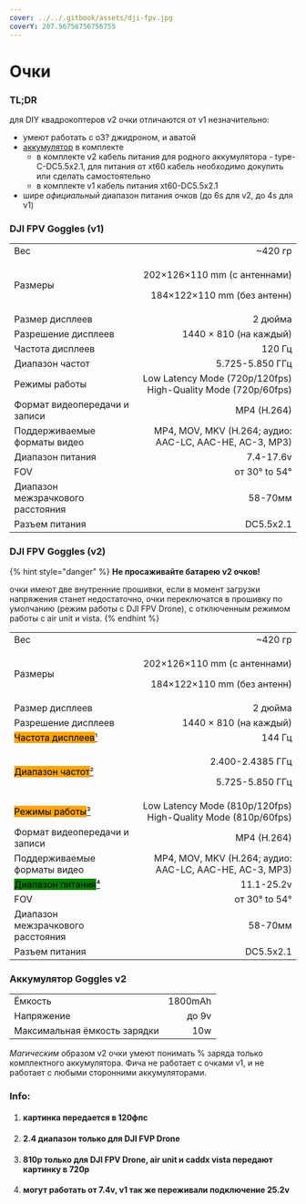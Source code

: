 ```yaml
---
cover: ../../.gitbook/assets/dji-fpv.jpg
coverY: 207.56756756756755
---
```


# Очки

### TL;DR

для DIY квадрокоптеров v2 очки отличаются от v1 незначительно:

* умеют работать с o3? джидроном, и аватой
* [аккумулятор](goggles.md#battery) в комплекте
  * в комплекте v2 кабель питания для родного аккумулятора - type-C-DC5.5x2.1, для питания от xt60 кабель необходимо докупить или сделать самостоятельно
  * в комплекте v1 кабель питания xt60-DC5.5x2.1
* шире _официальный_ диапазон питания очков (до 6s для v2, до 4s для v1)

### DJI FPV Goggles (v1)

|                                   |                                                                       |
| --------------------------------- | --------------------------------------------------------------------: |
| Вес                               |                                                              \~420 гр |
| Размеры                           | <p>202×126×110 mm (с антеннами)</p><p>184×122×110 mm (без антенн)</p> |
| Размер дисплеев                   |                                                               2 дюйма |
| Разрешение дисплеев               |                                                1440 × 810 (на каждый) |
| Частота дисплеев                  |                                                                120 Гц |
| Диапазон частот                   |                                                       5.725-5.850 ГГц |
| Режимы работы                     |         Low Latency Mode (720p/120fps) High-Quality Mode (720p/60fps) |
| Формат видеопередачи и записи     |                                                           MP4 (H.264) |
| Поддерживаемые форматы видео      |               MP4, MOV, MKV (H.264; аудио: AAC-LC, AAC-HE, AC-3, MP3) |
| Диапазон питания                  |                                                             7.4-17.6v |
| FOV                               |                                                         от 30° to 54° |
| Диапазон межзрачкового расстояния |                                                               58-70мм |
| Разъем питания                    |                                                             DC5.5x2.1 |

### DJI FPV Goggles (v2)

{% hint style="danger" %}
**Не просаживайте батарею v2 очков!**

очки имеют две внутренние прошивки, если в момент загрузки напряжения станет недостаточно, очки переключатся в прошивку по умолчанию (режим работы с DJI FPV Drone), с отключенным режимом работы с air unit и vista.
{% endhint %}

|                                                                                                                                                           |                                                                       |
| --------------------------------------------------------------------------------------------------------------------------------------------------------- | --------------------------------------------------------------------: |
| Вес                                                                                                                                                       |                                                              \~420 гр |
| Размеры                                                                                                                                                   | <p>202×126×110 mm (с антеннами)</p><p>184×122×110 mm (без антенн)</p> |
| Размер дисплеев                                                                                                                                           |                                                               2 дюйма |
| Разрешение дисплеев                                                                                                                                       |                                                1440 × 810 (на каждый) |
| <mark style="background-color:orange;">Частота дисплеев</mark>[¹](goggles.md#kartinka-peredaetsya-v-120fps)                                               |                                                                144 Гц |
| <mark style="background-color:orange;">Диапазон частот</mark>[²](goggles.md#2.4-diapazon-tolko-dlya-dji-fvp-drone)                                        |                         <p>2.400-2.4385 ГГц</p><p>5.725-5.850 ГГц</p> |
| <mark style="background-color:orange;">Режимы работы</mark>[³](goggles.md#810p-tolko-dlya-dji-fpv-drone-air-unit-i-caddx-vista-peredayut-kartinku-v-720p) |         Low Latency Mode (810p/120fps) High-Quality Mode (810p/60fps) |
| Формат видеопередачи и записи                                                                                                                             |                                                           MP4 (H.264) |
| Поддерживаемые форматы видео                                                                                                                              |               MP4, MOV, MKV (H.264; аудио: AAC-LC, AAC-HE, AC-3, MP3) |
| <mark style="background-color:green;">Диапазон питания</mark>[⁴](goggles.md#mogut-rabotat-ot-7.4v-v1-tak-zhe-perezhivali-podklyuchenie-25.2v)             |                                                            11.1-25.2v |
| FOV                                                                                                                                                       |                                                         от 30° to 54° |
| Диапазон межзрачкового расстояния                                                                                                                         |                                                               58-70мм |
| Разъем питания                                                                                                                                            |                                                             DC5.5x2.1 |

### Аккумулятор Goggles v2 <a href="#battery" id="battery"></a>

|                              |         |
| ---------------------------- | ------: |
| Ёмкость                      | 1800mAh |
| Напряжение                   |   до 9v |
| Максимальная ёмкость зарядки |     10w |

_Магическим_ образом v2 очки умеют понимать % заряда только комплектного аккумулятора. Фича не работает с очками v1, и не работает с любыми сторонними аккумуляторами.

### Info:

1. #### картинка передается в 120фпс
2. #### 2.4 диапазон только для DJI FVP Drone
3. #### 810p только для DJI FPV Drone, air unit и caddx vista передают картинку в 720p
4. #### могут работать от 7.4v, v1 так же переживали подключение 25.2v
